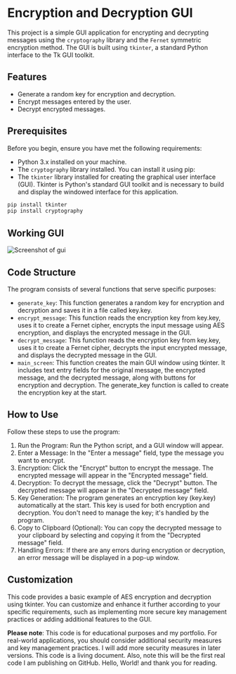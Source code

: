 # Encryption and Decryption GUI

This project is a simple GUI application for encrypting and decrypting messages using the `cryptography` library and the `Fernet` symmetric encryption method. The GUI is built using `tkinter`, a standard Python interface to the Tk GUI toolkit.

## Features

- Generate a random key for encryption and decryption.
- Encrypt messages entered by the user.
- Decrypt encrypted messages.

## Prerequisites

Before you begin, ensure you have met the following requirements:

- Python 3.x installed on your machine.
- The `cryptography` library installed. You can install it using pip:
- The `tkinter` library installed for creating the graphical user interface (GUI). Tkinter is Python's standard GUI toolkit and is necessary to build and display the windowed interface for this application.

```bash
pip install tkinter
pip install cryptography
```

## Working GUI 
![Screenshot of gui](https://github.com/BrandonRoos/Encryption-and-Decryption-PY-AES/assets/28285286/cf699e80-c8ae-4c33-81bf-b603be465d47)

## Code Structure
The program consists of several functions that serve specific purposes:

- `generate_key`: This function generates a random key for encryption and decryption and saves it in a file called key.key.
- `encrypt_message`: This function reads the encryption key from key.key, uses it to create a Fernet cipher, encrypts the input message using AES encryption, and displays the encrypted message in the GUI.
- `decrypt_message`: This function reads the encryption key from key.key, uses it to create a Fernet cipher, decrypts the input encrypted message, and displays the decrypted message in the GUI.
- `main_screen`: This function creates the main GUI window using tkinter. It includes text entry fields for the original message, the encrypted message, and the decrypted message, along with buttons for encryption and decryption. The generate_key function is called to create the encryption key at the start.

## How to Use
Follow these steps to use the program:
1. Run the Program: Run the Python script, and a GUI window will appear.
2. Enter a Message: In the "Enter a message" field, type the message you want to encrypt.
3. Encryption: Click the "Encrypt" button to encrypt the message. The encrypted message will appear in the "Encrypted message" field.
4. Decryption: To decrypt the message, click the "Decrypt" button. The decrypted message will appear in the "Decrypted message" field.
5. Key Generation: The program generates an encryption key (key.key) automatically at the start. This key is used for both encryption and decryption. You don't need to manage the key; it's handled by the program.
6. Copy to Clipboard (Optional): You can copy the decrypted message to your clipboard by selecting and copying it from the "Decrypted message" field.
7. Handling Errors: If there are any errors during encryption or decryption, an error message will be displayed in a pop-up window.


## Customization
This code provides a basic example of AES encryption and decryption using tkinter. You can customize and enhance it further according to your specific requirements, such as implementing more secure key management practices or adding additional features to the GUI.

**Please note**: This code is for educational purposes and my portfolio. For real-world applications, you should consider additional security measures and key management practices. I will add more security measures in later versions. This code is a living document. Also, note this will be the first real code I am publishing on GitHub. Hello, World! and thank you for reading.



  



